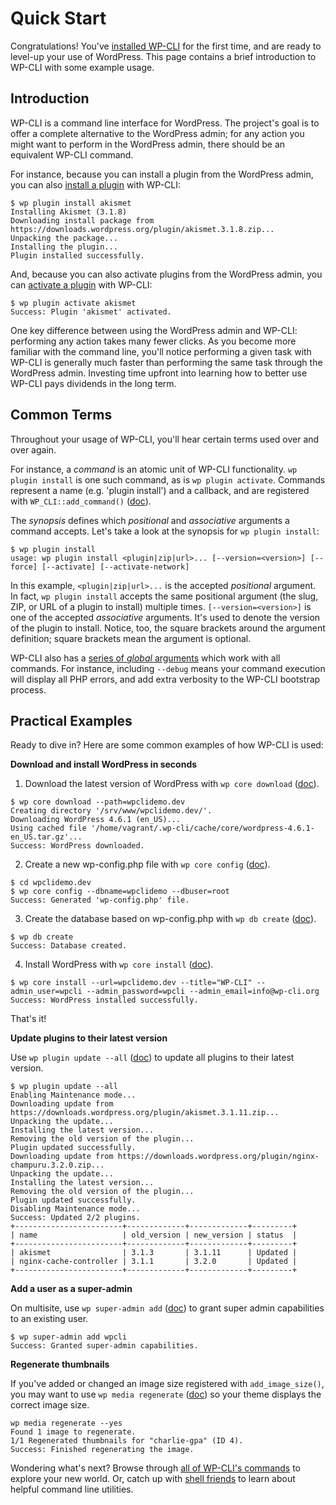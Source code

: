 # Quick Start

Congratulations! You've [installed WP-CLI](https://make.wordpress.org/cli/handbook/installing/) for the first time, and are ready to level-up your use of WordPress. This page contains a brief introduction to WP-CLI with some example usage.

## Introduction

WP-CLI is a command line interface for WordPress. The project's goal is to offer a complete alternative to the WordPress admin; for any action you might want to perform in the WordPress admin, there should be an equivalent WP-CLI command.

For instance, because you can install a plugin from the WordPress admin, you can also [install a plugin](https://wp-cli.org/commands/plugin/install/) with WP-CLI:

    $ wp plugin install akismet
    Installing Akismet (3.1.8)
    Downloading install package from https://downloads.wordpress.org/plugin/akismet.3.1.8.zip...
    Unpacking the package...
    Installing the plugin...
    Plugin installed successfully.

And, because you can also activate plugins from the WordPress admin, you can [activate a plugin](https://wp-cli.org/commands/plugin/activate/) with WP-CLI:

    $ wp plugin activate akismet
    Success: Plugin 'akismet' activated.

One key difference between using the WordPress admin and WP-CLI: performing any action takes many fewer clicks. As you become more familiar with the command line, you'll notice performing a given task with WP-CLI is generally much faster than performing the same task through the WordPress admin. Investing time upfront into learning how to better use WP-CLI pays dividends in the long term.

## Common Terms

Throughout your usage of WP-CLI, you'll hear certain terms used over and over again.

For instance, a _command_ is an atomic unit of WP-CLI functionality. `wp plugin install` is one such command, as is `wp plugin activate`. Commands represent a name (e.g. 'plugin install') and a callback, and are registered with `WP_CLI::add_command()` ([doc](/docs/internal-api/wp-cli-add-command/)).

The _synopsis_ defines which _positional_ and _associative_ arguments a command accepts. Let's take a look at the synopsis for `wp plugin install`:

    $ wp plugin install
    usage: wp plugin install <plugin|zip|url>... [--version=<version>] [--force] [--activate] [--activate-network]

In this example, `<plugin|zip|url>...` is the accepted _positional_ argument. In fact, `wp plugin install` accepts the same positional argument (the slug, ZIP, or URL of a plugin to install) multiple times. `[--version=<version>]` is one of the accepted _associative_ arguments. It's used to denote the version of the plugin to install. Notice, too, the square brackets around the argument definition; square brackets mean the argument is optional.

WP-CLI also has a [series of _global_ arguments](/config/) which work with all commands. For instance, including `--debug` means your command execution will display all PHP errors, and add extra verbosity to the WP-CLI bootstrap process.

## Practical Examples

Ready to dive in? Here are some common examples of how WP-CLI is used:

**Download and install WordPress in seconds**

1. Download the latest version of WordPress with `wp core download` ([doc](https://wp-cli.org/commands/core/download/)).

```
$ wp core download --path=wpclidemo.dev
Creating directory '/srv/www/wpclidemo.dev/'.
Downloading WordPress 4.6.1 (en_US)...
Using cached file '/home/vagrant/.wp-cli/cache/core/wordpress-4.6.1-en_US.tar.gz'...
Success: WordPress downloaded.
```

2. Create a new wp-config.php file with `wp core config` ([doc](https://wp-cli.org/commands/core/config/)).

```
$ cd wpclidemo.dev
$ wp core config --dbname=wpclidemo --dbuser=root
Success: Generated 'wp-config.php' file.
```

3. Create the database based on wp-config.php with `wp db create` ([doc](https://wp-cli.org/commands/db/create/)).

```
$ wp db create
Success: Database created.
```

4. Install WordPress with `wp core install` ([doc](https://wp-cli.org/commands/core/install/)).

```
$ wp core install --url=wpclidemo.dev --title="WP-CLI" --admin_user=wpcli --admin_password=wpcli --admin_email=info@wp-cli.org
Success: WordPress installed successfully.
```

That's it!

**Update plugins to their latest version**

Use `wp plugin update --all` ([doc](https://wp-cli.org/commands/plugin/update/)) to update all plugins to their latest version.

```
$ wp plugin update --all
Enabling Maintenance mode...
Downloading update from https://downloads.wordpress.org/plugin/akismet.3.1.11.zip...
Unpacking the update...
Installing the latest version...
Removing the old version of the plugin...
Plugin updated successfully.
Downloading update from https://downloads.wordpress.org/plugin/nginx-champuru.3.2.0.zip...
Unpacking the update...
Installing the latest version...
Removing the old version of the plugin...
Plugin updated successfully.
Disabling Maintenance mode...
Success: Updated 2/2 plugins.
+------------------------+-------------+-------------+---------+
| name                   | old_version | new_version | status  |
+------------------------+-------------+-------------+---------+
| akismet                | 3.1.3       | 3.1.11      | Updated |
| nginx-cache-controller | 3.1.1       | 3.2.0       | Updated |
+------------------------+-------------+-------------+---------+
```

**Add a user as a super-admin**

On multisite, use `wp super-admin add` ([doc](https://wp-cli.org/commands/super-admin/add/)) to grant super admin capabilities to an existing user.

```
$ wp super-admin add wpcli
Success: Granted super-admin capabilities.
```

**Regenerate thumbnails**

If you've added or changed an image size registered with `add_image_size()`, you may want to use `wp media regenerate` ([doc](https://wp-cli.org/commands/media/regenerate/)) so your theme displays the correct image size.

```
wp media regenerate --yes
Found 1 image to regenerate.
1/1 Regenerated thumbnails for "charlie-gpa" (ID 4).
Success: Finished regenerating the image.
```

Wondering what's next? Browse through [all of WP-CLI's commands](https://wp-cli.org/commands/) to explore your new world. Or, catch up with [shell friends](https://make.wordpress.org/cli/handbook/shell-friends/) to learn about helpful command line utilities.

